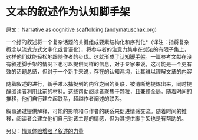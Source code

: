 # 文本的叙述作为认知脚手架

原文：[Narrative as cognitive scaffolding (andymatuschak.org)](https://notes.andymatuschak.org/zvHfreBts9DHWRtztZihrGKuPsP5j8LSPLQn)

一个好的叙述将一个复杂话题的关键组成要素结构化和序列化*（译注：指将复杂概念以流式方式文字化或言语化），将参与者的注意力集中在想法的有限子集上，这样他们就能轻松地跟随作者的步伐。这就形成了[认知脚手架](https://notes.andymatuschak.org/z8ZWYXFwXV38qiCgRx7zf2ySy9WCxWvcizNVr)。一篇参考文献在没有叙述脚手架的情况下也可以提供同样的信息，对于专家来说，这可能是一个更有效的话题总结，但对于一个新手来说，存在的认知鸿沟，让其难以理解文章的内容

随着叙述的进行，新手难以捕捉到的内容之间的关联，被清晰地提炼出来，同时提醒阅读者利用此前的材料。这些帮助阅读者聚焦于颗粒，且兼顾全局。随着时间的推移，他们自行建立起联系，超越作者阐述的联系。

叙事通过提供解释、可能的影响和与作者的联系来促进情感交流。随着时间的推移，阅读者会建立他们自己对该主题的情感，但为其提供脚手架也是有帮助的。

另见：[情景体验增强了叙述的力量](https://notes.andymatuschak.org/zhZFC1LFDwAcsgJAdaKEDnSHyrf1bR954Ssb)